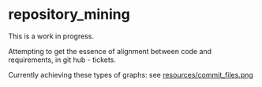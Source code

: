 # repository_mining

This is a work in progress.

Attempting to get the essence of alignment between code and requirements, in git hub - tickets.

Currently achieving these types of graphs:
see  <a href="resources/commit_files.png" >resources/commit_files.png </a>



